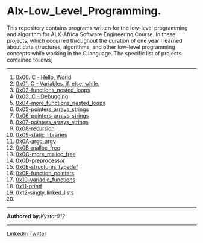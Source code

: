 <html>
<body>
<h1> Alx-Low_Level_Programming.</h1>
<p style="color:solid violet;">This repository contains programs written for the low-level programming and algorithm for ALX-Africa Software Engineering Course. In these projects, which occurred throughout the duration of one year I learned about data structures, algorithms, and other low-level programming concepts while working in the C language. The specific list of projects contained follows; </p>
<hr>
<section>
<p>
<ol>
<li><a href="https://github.com/Kystar012/alx-low_level_programming/tree/master"> 0x00. C - Hello, World</a></li>
<li><a href="https://github.com/Kystar012/alx-low_level_programming/tree/master/0x01-variables_if_else_while"> 0x01. C - Variables, if, else, while.</a></li>
<li><a href="https://github.com/Kystar012/alx-low_level_programming/tree/master/0x02-functions_nested_loops">0x02-functions_nested_loops</a></li>
<li><a href="https://github.com/Kystar012/alx-low_level_programming/tree/master/0x03-debugging">0x03. C - Debugging</a></li>
<li><a href="https://github.com/Kystar012/alx-low_level_programming/tree/master/0x04-more_functions_nested_loops">0x04-more_functions_nested_loops</a></li>
<li><a href="https://github.com/Kystar012/alx-low_level_programming/tree/master/0x05-pointers_arrays_strings">0x05-pointers_arrays_strings </a></li>
<li><a href="https://github.com/Kystar012/alx-low_level_programming/tree/master/0x06-pointers_arrays_strings">0x06-pointers_arrays_strings</a></li>
<li><a href="https://github.com/Kystar012/alx-low_level_programming/tree/master/0x07-pointers_arrays_strings">0x07-pointers_arrays_strings</a></li>
<li><a href="https://github.com/Kystar012/alx-low_level_programming/tree/master/0x08-recursion">0x08-recursion</a></li>
<li><a href="https://github.com/Kystar012/alx-low_level_programming/tree/master/0x09-static_libraries">0x09-static_libraries</a></li>
<li><a href="https://github.com/Kystar012/alx-low_level_programming/tree/master/0x0A-argc_argv">0x0A-argc_argv</a></li>
<li><a href="https://github.com/Kystar012/alx-low_level_programming/tree/master/0x0B-malloc_free">0x0B-malloc_free</a></li>
<li><a href="https://github.com/Kystar012/alx-low_level_programming/tree/master/0x0C-more_malloc_free">0x0C-more_malloc_free</a></li>
<li><a href="https://github.com/Kystar012/alx-low_level_programming/tree/master/0x0D-preprocessor">0x0D-preprocessor</a></li>
<li><a href="https://github.com/Kystar012/alx-low_level_programming/tree/master/0x0E-structures_typedef">0x0E-structures_typedef</a></li>
<li><a href="https://github.com/Kystar012/alx-low_level_programming/tree/master/0x0F-function_pointers">0x0F-function_pointers</a></li>
<li><a href="https://github.com/Kystar012/alx-low_level_programming/tree/master/0x10-variadic_functions">0x10-variadic_functions</a></li>
<li><a href="https://github.com/Anzelah/printf">0x11-printf</a></li>
<li><a href="https://github.com/Kystar012/alx-low_level_programming/tree/master/0x12-singly_linked_lists">0x12-singly_linked_lists</a></li>
<li><a href=""></a></li>
</ol>
</p>
</section>
<hr>
<footer>
<p><b>Authored by:</b><em>Kystar012</em></p>
<hr>
<p><a href="https://www.linkedin.com/in/festus-mwirigi" target="_blank">Linkedln</a>  <a href="https://twitter.com/Fmwigat?t=OoDu4KcGoTX5TxKCHoLZkA&s=09" target="_blank">Twitter</a></p>
</footer>
</body>
</html>
